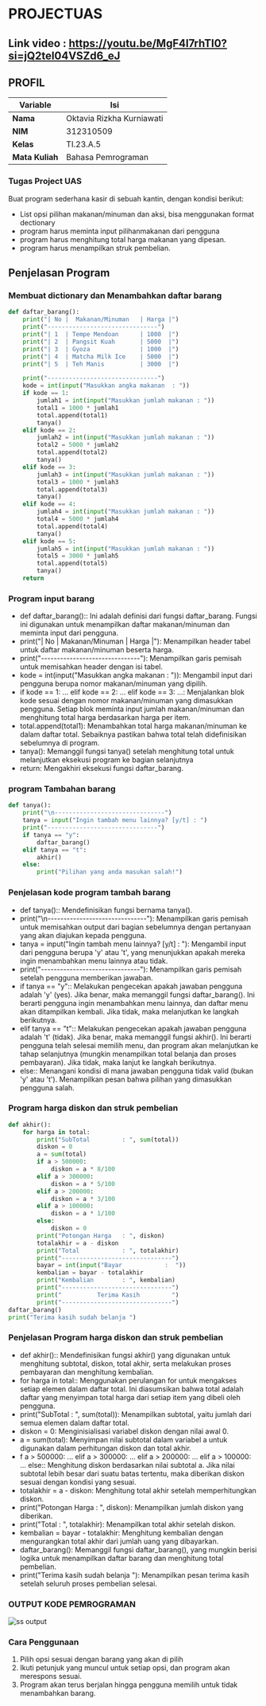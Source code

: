 # PROJECTUAS
## Link video : https://youtu.be/MgF4l7rhTI0?si=jQ2teI04VSZd6_eJ

## PROFIL
| Variable | Isi |
| -------- | --- |
| **Nama** | Oktavia Rizkha Kurniawati |
| **NIM** | 312310509 |
| **Kelas** | TI.23.A.5 |
| **Mata Kuliah** | Bahasa Pemrograman |

### Tugas Project UAS 
Buat program sederhana kasir di sebuah kantin, dengan kondisi berikut:

- List opsi pilihan makanan/minuman dan aksi, bisa menggunakan format dectionary
- program harus meminta input pilihanmakanan dari pengguna
- program harus menghitung total harga makanan yang dipesan.
- program harus menampilkan struk pembelian.

## Penjelasan Program

### Membuat dictionary dan Menambahkan daftar barang
```Python
def daftar_barang():
    print("| No |  Makanan/Minuman   | Harga |")
    print("-------------------------------")
    print("| 1  | Tempe Mendoan      | 1000  |")
    print("| 2  | Pangsit Kuah       | 5000  |")
    print("| 3  | Gyoza              | 1000  |")
    print("| 4  | Matcha Milk Ice    | 5000  |")
    print("| 5  | Teh Manis          | 3000  |")

    print("-------------------------------")
    kode = int(input("Masukkan angka makanan  : "))
    if kode == 1:
        jumlah1 = int(input("Masukkan jumlah makanan : "))
        total1 = 1000 * jumlah1
        total.append(total1)
        tanya()
    elif kode == 2:
        jumlah2 = int(input("Masukkan jumlah makanan : "))
        total2 = 5000 * jumlah2
        total.append(total2)
        tanya()
    elif kode == 3:
        jumlah3 = int(input("Masukkan jumlah makanan : "))
        total3 = 1000 * jumlah3 
        total.append(total3)
        tanya()
    elif kode == 4:
        jumlah4 = int(input("Masukkan jumlah makanan : "))
        total4 = 5000 * jumlah4
        total.append(total4)
        tanya()
    elif kode == 5:
        jumlah5 = int(input("Masukkan jumlah makanan : "))
        total5 = 3000 * jumlah5   
        total.append(total5)
        tanya()
    return
```

### Program input barang

- def daftar_barang():: Ini adalah definisi dari fungsi daftar_barang. Fungsi ini digunakan untuk menampilkan daftar makanan/minuman dan meminta input dari pengguna.
- print("| No | Makanan/Minuman | Harga |"): Menampilkan header tabel untuk daftar makanan/minuman beserta harga.
- print("-------------------------------"): Menampilkan garis pemisah untuk memisahkan header dengan isi tabel.
- kode = int(input("Masukkan angka makanan : ")): Mengambil input dari pengguna berupa nomor makanan/minuman yang dipilih.
- if kode == 1: ... elif kode == 2: ... elif kode == 3: ...: Menjalankan blok kode sesuai dengan nomor makanan/minuman yang dimasukkan pengguna. Setiap blok meminta input jumlah makanan/minuman dan menghitung total harga berdasarkan harga per item.
- total.append(total1): Menambahkan total harga makanan/minuman ke dalam daftar total. Sebaiknya pastikan bahwa total telah didefinisikan sebelumnya di program.
- tanya(): Memanggil fungsi tanya() setelah menghitung total untuk melanjutkan eksekusi program ke bagian selanjutnya
- return: Mengakhiri eksekusi fungsi daftar_barang.

### program Tambahan barang
```Python
def tanya():
    print("\n-------------------------------")
    tanya = input("Ingin tambah menu lainnya? [y/t] : ")
    print("-------------------------------")
    if tanya == "y":
        daftar_barang()
    elif tanya == "t":
        akhir()
    else:
        print("Pilihan yang anda masukan salah!")
```
### Penjelasan kode program tambah barang

- def tanya():: Mendefinisikan fungsi bernama tanya().
- print("\n-------------------------------"): Menampilkan garis pemisah untuk memisahkan output dari bagian sebelumnya dengan pertanyaan yang akan diajukan kepada pengguna.
- tanya = input("Ingin tambah menu lainnya? [y/t] : "): Mengambil input dari pengguna berupa 'y' atau 't', yang menunjukkan apakah mereka ingin menambahkan menu lainnya atau tidak.
- print("-------------------------------"): Menampilkan garis pemisah setelah pengguna memberikan jawaban.
- if tanya == "y":: Melakukan pengecekan apakah jawaban pengguna adalah 'y' (yes).
Jika benar, maka memanggil fungsi daftar_barang(). Ini berarti pengguna ingin menambahkan menu lainnya, dan daftar menu akan ditampilkan kembali. Jika tidak, maka melanjutkan ke langkah berikutnya.
- elif tanya == "t":: Melakukan pengecekan apakah jawaban pengguna adalah 't' (tidak). Jika benar, maka memanggil fungsi akhir(). Ini berarti pengguna telah selesai memilih menu, dan program akan melanjutkan ke tahap selanjutnya (mungkin menampilkan total belanja dan proses pembayaran). Jika tidak, maka lanjut ke langkah berikutnya.
- else:: Menangani kondisi di mana jawaban pengguna tidak valid (bukan 'y' atau 't'). Menampilkan pesan bahwa pilihan yang dimasukkan pengguna salah.

### Program harga diskon dan struk pembelian
```Python
def akhir():
    for harga in total:
        print("SubTotal         : ", sum(total))
        diskon = 0
        a = sum(total)
        if a > 500000:
            diskon = a * 8/100
        elif a > 300000:
            diskon = a * 5/100
        elif a > 200000:
            diskon = a * 3/100
        elif a > 100000:
            diskon = a * 1/100
        else:
            diskon = 0
        print("Potongan Harga   : ", diskon)
        totalakhir = a - diskon
        print("Total            : ", totalakhir)
        print("-------------------------------")
        bayar = int(input("Bayar            :  "))
        kembalian = bayar - totalakhir
        print("Kembalian        : ", kembalian)
        print("-------------------------------")
        print("          Terima Kasih         ")
        print("-------------------------------")
daftar_barang()
print("Terima kasih sudah belanja ")
```

### Penjelasan Program harga diskon dan struk pembelian

- def akhir():: Mendefinisikan fungsi akhir() yang digunakan untuk menghitung subtotal, diskon, total akhir, serta melakukan proses pembayaran dan menghitung kembalian.
- for harga in total:: Menggunakan perulangan for untuk mengakses setiap elemen dalam daftar total. Ini diasumsikan bahwa total adalah daftar yang menyimpan total harga dari setiap item yang dibeli oleh pengguna.
- print("SubTotal : ", sum(total)): Menampilkan subtotal, yaitu jumlah dari semua elemen dalam daftar total.
- diskon = 0: Menginisialisasi variabel diskon dengan nilai awal 0.
- a = sum(total): Menyimpan nilai subtotal dalam variabel a untuk digunakan dalam perhitungan diskon dan total akhir.
- f a > 500000: ... elif a > 300000: ... elif a > 200000: ... elif a > 100000: ... else:: Menghitung diskon berdasarkan nilai subtotal a. Jika nilai subtotal lebih besar dari suatu batas tertentu, maka diberikan diskon sesuai dengan kondisi yang sesuai.
- totalakhir = a - diskon: Menghitung total akhir setelah memperhitungkan diskon.
- print("Potongan Harga : ", diskon): Menampilkan jumlah diskon yang diberikan.
- print("Total : ", totalakhir): Menampilkan total akhir setelah diskon.
- kembalian = bayar - totalakhir: Menghitung kembalian dengan mengurangkan total akhir dari jumlah uang yang dibayarkan.
- daftar_barang(): Memanggil fungsi daftar_barang(), yang mungkin berisi logika untuk menampilkan daftar barang dan menghitung total pembelian.
- print("Terima kasih sudah belanja "): Menampilkan pesan terima kasih setelah seluruh proses pembelian selesai.

### OUTPUT KODE PEMROGRAMAN
![ss output](https://github.com/oktavia18/PROJECTUAS/assets/147913672/9d95ce4c-f059-4e29-ada4-c3a54bd46b7d)


### Cara Penggunaan

1. Pilih opsi sesuai dengan barang yang akan di pilih
2. Ikuti petunjuk yang muncul untuk setiap opsi, dan program akan merespons sesuai.
3. Program akan terus berjalan hingga pengguna memilih untuk tidak menambahkan barang.


